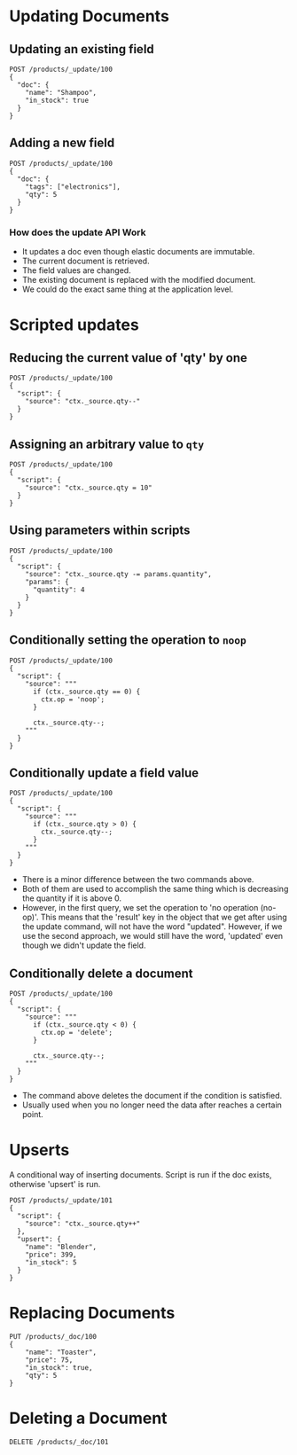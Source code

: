 # Updating Documents
## Updating an existing field
```
POST /products/_update/100
{
  "doc": {
    "name": "Shampoo",
    "in_stock": true
  }
}
```

## Adding a new field
```
POST /products/_update/100
{
  "doc": {
    "tags": ["electronics"],
    "qty": 5
  }
}
```

### How does the update API Work
- It updates a doc even though elastic documents are immutable.
- The current document is retrieved.
- The field values are changed.
- The existing document is replaced with the modified document.
- We could do the exact same thing at the application level.

# Scripted updates
## Reducing the current value of 'qty' by one
```
POST /products/_update/100
{
  "script": {
    "source": "ctx._source.qty--"
  }
}
```

## Assigning an arbitrary value to `qty`
```
POST /products/_update/100
{
  "script": {
    "source": "ctx._source.qty = 10"
  }
}
```

## Using parameters within scripts
```
POST /products/_update/100
{
  "script": {
    "source": "ctx._source.qty -= params.quantity",
    "params": {
      "quantity": 4
    }
  }
}
```

## Conditionally setting the operation to `noop`
```
POST /products/_update/100
{
  "script": {
    "source": """
      if (ctx._source.qty == 0) {
        ctx.op = 'noop';
      }
      
      ctx._source.qty--;
    """
  }
}
```

## Conditionally update a field value
```
POST /products/_update/100
{
  "script": {
    "source": """
      if (ctx._source.qty > 0) {
        ctx._source.qty--;
      }
    """
  }
}
```

- There is a minor difference between the two commands above.
- Both of them are used to accomplish the same thing which is decreasing the quantity if it is above 0.
- However, in the first query, we set the operation to 'no operation (no-op)'. This means that the 'result' key in the object that we get after using the update command, will not have the word "updated". However, if we use the second approach, we would still have the word, 'updated' even though we didn't update the field.

## Conditionally delete a document
```
POST /products/_update/100
{
  "script": {
    "source": """
      if (ctx._source.qty < 0) {
        ctx.op = 'delete';
      }
      
      ctx._source.qty--;
    """
  }
}
```
- The command above deletes the document if the condition is satisfied.
- Usually used when  you no longer need the data after reaches a certain point.

# Upserts
A conditional way of inserting documents. Script is run if the doc exists, otherwise 'upsert' is run.
```
POST /products/_update/101
{
  "script": {
    "source": "ctx._source.qty++"
  },
  "upsert": {
    "name": "Blender",
    "price": 399,
    "in_stock": 5
  }
}
```

# Replacing Documents
```
PUT /products/_doc/100
{
    "name": "Toaster",
    "price": 75,
    "in_stock": true,
    "qty": 5
}
```

# Deleting a Document
```
DELETE /products/_doc/101
```